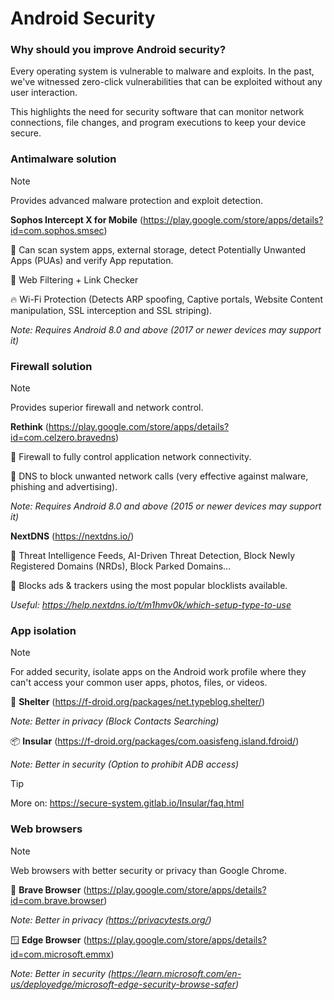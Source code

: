 # Android Security

### Why should you improve Android security?

Every operating system is vulnerable to malware and exploits. In the past, we've witnessed zero-click vulnerabilities that can be exploited without any user interaction. 

This highlights the need for security software that can monitor network connections, file changes, and program executions to keep your device secure.

### Antimalware solution

> [!NOTE]
> Provides advanced malware protection and exploit detection.

**Sophos Intercept X for Mobile** (https://play.google.com/store/apps/details?id=com.sophos.smsec)

:100: Can scan system apps, external storage, detect Potentially Unwanted Apps (PUAs) and verify App reputation.

:100: Web Filtering + Link Checker

:fire: Wi-Fi Protection (Detects ARP spoofing, Captive portals, Website Content manipulation, SSL interception and SSL striping).

*Note: Requires Android 8.0 and above (2017 or newer devices may support it)*

### Firewall solution

> [!NOTE]
> Provides superior firewall and network control.

**Rethink** (https://play.google.com/store/apps/details?id=com.celzero.bravedns)

:100:  Firewall to fully control application network connectivity.

:100:  DNS to block unwanted network calls (very effective against malware, phishing and advertising).

*Note: Requires Android 8.0 and above (2015 or newer devices may support it)*

**NextDNS** (https://nextdns.io/)

:100: Threat Intelligence Feeds, AI-Driven Threat Detection, Block Newly Registered Domains (NRDs), Block Parked Domains...

:100: Blocks ads & trackers using the most popular blocklists available.

*Useful: https://help.nextdns.io/t/m1hmv0k/which-setup-type-to-use*

### App isolation

> [!NOTE]
> For added security, isolate apps on the Android work profile where they can't access your common user apps, photos, files, or videos.

:ice_cube: **Shelter** (https://f-droid.org/packages/net.typeblog.shelter/)

*Note: Better in privacy (Block Contacts Searching)*

 :package: **Insular** (https://f-droid.org/packages/com.oasisfeng.island.fdroid/)

*Note: Better in security (Option to prohibit ADB access)*

> [!TIP]
> More on: https://secure-system.gitlab.io/Insular/faq.html

### Web browsers

> [!NOTE]
> Web browsers with better security or privacy than Google Chrome.

:lion: **Brave Browser** (https://play.google.com/store/apps/details?id=com.brave.browser)

*Note: Better in privacy (https://privacytests.org/)*

:window: **Edge Browser** (https://play.google.com/store/apps/details?id=com.microsoft.emmx)

*Note: Better in security (https://learn.microsoft.com/en-us/deployedge/microsoft-edge-security-browse-safer)*
